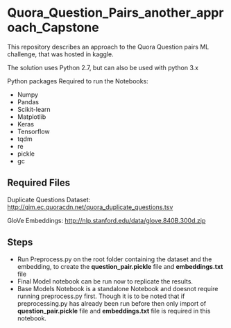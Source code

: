# Quora_Question_Pairs_another_approach_Capstone

This repository describes an approach to the Quora Question pairs ML challenge, that was hosted in kaggle.

The solution uses Python 2.7, but can also be used with python 3.x

Python packages Required to run the Notebooks: 
* Numpy
* Pandas
* Scikit-learn
* Matplotlib
* Keras
* Tensorflow
* tqdm
* re
* pickle
* gc

## Required Files
  Duplicate Questions Dataset: http://qim.ec.quoracdn.net/quora_duplicate_questions.tsv
  
  GloVe Embeddings: http://nlp.stanford.edu/data/glove.840B.300d.zip


## Steps

* Run Preprocess.py on the root folder containing the dataset and the embedding, to create the **question_pair.pickle** file and **embeddings.txt** file
* Final Model notebook can be run now to replicate the results.
* Base Models Notebook is a standalone Notebook and doesnot require running preprocess.py first. Though it is to be noted that if preprocessing.py has already been run before then only import of **question_pair.pickle** file and **embeddings.txt** file is required in this notebook.
